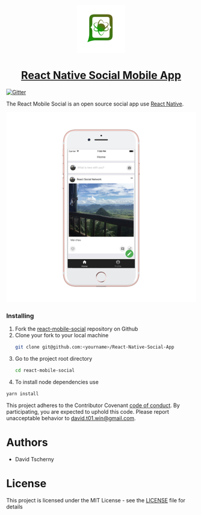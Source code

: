 <!-- Logo -->
<p align="center">
  <a href="https://github.com/dt-win/React-Native-Social-App">
    <img height="128" width="128" src="/docs/app/logo.png">
  </a>
</p>
<!-- Name -->
<h1 align="center">
  <a href="https://github.com/dt-win/React-Native-Social-App">React Native Social Mobile App</a>
</h1>

[![Gitter](https://badges.gitter.im/react-social-network/Lobby.svg)](https://gitter.im/react-social-network/Lobby?utm_source=badge&utm_medium=badge&utm_campaign=pr-badge&utm_content=badge)

The React Mobile Social is an open source social app use [React Native](https://facebook.github.io/react-native/).


<p align="center">
  <a href="#">
    <img src="/docs/app/screen-shot_iphone7.png">
  </a>
</p>

### Installing

1. Fork the [react-mobile-social](https://github.com/dt-win/React-Native-Social-App) repository on Github
1. Clone your fork to your local machine 
   ```bash
   git clone git@github.com:<yourname>/React-Native-Social-App
   ```
1. Go to the project root directory 
   ```bash
   cd react-mobile-social
   ```
1. To install node dependencies use 
  ```bash
  yarn install
  ```

This project adheres to the Contributor Covenant [code of conduct](https://github.com/dt-win/React-Native-Social-App/blob/main/CODE_OF_CONDUCT.md).
By participating, you are expected to uphold this code. Please report unacceptable behavior to david.t01.win@gmail.com.


 # Authors

  - David Tscherny

# License

This project is licensed under the MIT License - see the [LICENSE](https://github.com/dt-win/React-Native-Social-App/blob/main/LICENSE) file for details

